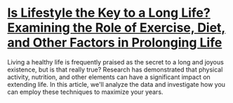 
# [Is Lifestyle the Key to a Long Life? Examining the Role of Exercise, Diet, and Other Factors in Prolonging Life](https://www.mindhaste.com/t/lifespan/is-lifestyle-the-key-to-a-long-life-examining-the-role-of-exercise-diet-and-other-factors-in-prolonging-life-321)

Living a healthy life is frequently praised as the secret to a long and joyous existence, but is that really true? Research has demonstrated that physical activity, nutrition, and other elements can have a significant impact on extending life. In this article, we'll analyze the data and investigate how you can employ these techniques to maximize your years.
    